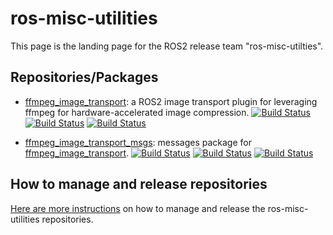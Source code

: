 # ros-misc-utilities

This page is the landing page for the ROS2 release team "ros-misc-utilties".

## Repositories/Packages


- [ffmpeg_image_transport](https://www.github.com/ros-misc-utilties/ffmpeg_image_transport/):
  a ROS2 image transport plugin for leveraging ffmpeg for hardware-accelerated image compression.
  [![Build Status](https://build.ros2.org/buildStatus/icon?job=Hdev__ffmpeg_image_transport__ubuntu_jammy_amd64&subject=Humble)](https://build.ros2.org/job/Hdev__ffmpeg_image_transport__ubuntu_jammy_amd64/)
  [![Build Status](https://build.ros2.org/buildStatus/icon?job=Idev__ffmpeg_image_transport__ubuntu_jammy_amd64&subject=Iron)](https://build.ros2.org/job/Idev__ffmpeg_image_transport__ubuntu_jammy_amd64/)
  [![Build Status](https://build.ros2.org/buildStatus/icon?job=Rdev__ffmpeg_image_transport__ubuntu_jammy_amd64&subject=Rolling)](https://build.ros2.org/job/Rdev__ffmpeg_image_transport__ubuntu_jammy_amd64/)

- [ffmpeg_image_transport_msgs](https://www.github.com/ros-misc-utilties/ffmpeg_image_transport_msgs/):
  messages package for [ffmpeg_image_transport](https://www.github.com/ros-misc-utilties/ffmpeg_image_transport/).
  [![Build Status](https://build.ros2.org/buildStatus/icon?job=Hdev__ffmpeg_image_transport_msgs__ubuntu_jammy_amd64&subject=Humble)](https://build.ros2.org/job/Hdev__ffmpeg_image_transport_msgs__ubuntu_jammy_amd64/)
  [![Build Status](https://build.ros2.org/buildStatus/icon?job=Idev__ffmpeg_image_transport_msgs__ubuntu_jammy_amd64&subject=Iron)](https://build.ros2.org/job/Idev__ffmpeg_image_transport_msgs__ubuntu_jammy_amd64/)
  [![Build Status](https://build.ros2.org/buildStatus/icon?job=Rdev__ffmpeg_image_transport_msgs__ubuntu_jammy_amd64&subject=Rolling)](https://build.ros2.org/job/Rdev__ffmpeg_image_transport_msgs__ubuntu_jammy_amd64/)

## How to manage and release repositories

[Here are more instructions](docs/manage_repositories.md) on how to manage and release the ros-misc-utilities repositories.



